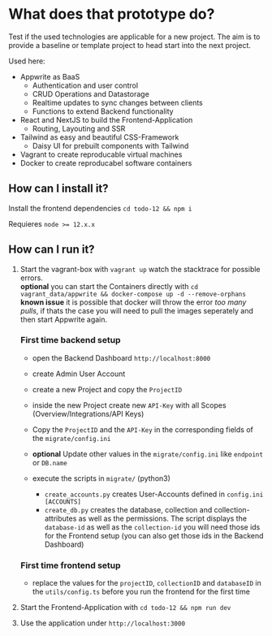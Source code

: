 # What does that prototype do?

Test if the used technologies are applicable for a new project. The aim is to provide a baseline or template project 
to head start into the next project. 

Used here:
- Appwrite as BaaS
    - Authentication and user control
    - CRUD Operations and Datastorage
    - Realtime updates to sync changes between clients
    - Functions to extend Backend functionality
- React and NextJS to build the Frontend-Application
    - Routing, Layouting and SSR
- Tailwind as easy and beautiful CSS-Framework 
    - Daisy UI for prebuilt components with Tailwind
- Vagrant to create reproducable virtual machines
- Docker to create reproducabel software containers


## How can I install it?

Install the frontend dependencies `cd todo-12 && npm i`

Requieres `node >= 12.x.x`

## How can I run it?

1. Start the vagrant-box with `vagrant up` watch the stacktrace for possible errors.   
**optional** you can start the Containers directly with `cd vagrant_data/appwrite && docker-compose up -d --remove-orphans`  
**known issue** it is possible that docker will throw the error *too many pulls*, if thats the case you will need to pull the images seperately and then start Appwrite again.

    ### First time backend setup
    - open the Backend Dashboard `http://localhost:8000`
    - create Admin User Account
    - create a new Project and copy the `ProjectID`
    - inside the new Project create new `API-Key` with all Scopes (Overview/Integrations/API Keys)

    - Copy the `ProjectID` and the `API-Key` in the corresponding fields of the `migrate/config.ini` 
    - **optional** Update other values in the `migrate/config.ini` like `endpoint` or `DB.name`
    - execute the scripts in `migrate/` (python3)
        - `create_accounts.py` creates User-Accounts defined in `config.ini [ACCOUNTS]`
        - `create_db.py` creates the database, collection and collection-attributes as well as the permissions. The script displays the `database-id` as well as the `collection-id` you will need those ids for the Frontend setup (you can also get those ids in the Backend Dashboard)

    ### First time frontend setup
    - replace the values for the `projectID`, `collectionID` and `databaseID` in the `utils/config.ts` before you run the frontend for the first time


2. Start the Frontend-Application with `cd todo-12 && npm run dev`
3. Use the application under `http://localhost:3000`
